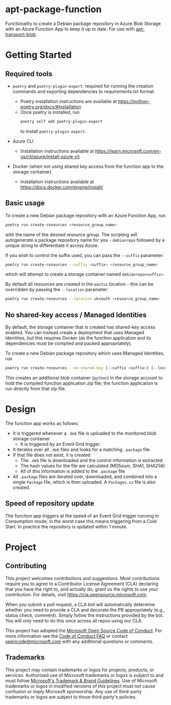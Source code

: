 # apt-package-function

Functionality to create a Debian package repository in Azure Blob Storage with
an Azure Function App to keep it up to date. For use with
[apt-transport-blob](https://github.com/microsoft/apt-transport-blob).

# Getting Started

## Required tools

- `poetry` and `poetry-plugin-export`: required for running the creation commands and exporting dependencies to requirements.txt format.
  - Poetry installation instructions are available at https://python-poetry.org/docs/#installation
  - Once poetry is installed, run
    ```bash
    poetry self add poetry-plugin-export
    ```
    to install `poetry-plugin-export`.
- Azure CLI
  - Installation instructions available at https://learn.microsoft.com/en-us/cli/azure/install-azure-cli

- Docker (when not using shared key access from the function app to the storage container)
  - Installation instructions available at https://docs.docker.com/engine/install/

## Basic usage

To create a new Debian package repository with an Azure Function App, run

```bash
poetry run create-resources <resource_group_name>
```

with the name of the desired resource group. The scripting will autogenerate a
package repository name for you - `debianrepo` followed by a unique string to
differentiate it across Azure.

If you wish to control the suffix used, you can pass the `--suffix` parameter:

```bash
poetry run create-resources --suffix <suffix> <resource_group_name>
```
which will attempt to create a storage container named `debianrepo<suffix>`.

By default all resources are created in the `eastus` location - this can be
overridden by passing the `--location` parameter:

```bash
poetry run create-resources --location uksouth <resource_group_name>
```

## No shared-key access / Managed Identities

By default, the storage container that is created has shared-key access enabled.
You can instead create a deployment that uses Managed Identities, but this
requires Docker (as the function application and its dependencies must be
compiled and packed appropriately).

To create a new Debian package repository which uses Managed Identities, run

```bash
poetry run create-resources --no-shared-key [--suffix <suffix>] [--location <location>] <resource_group_name>
```

This creates an additional blob container (`python`) in the storage account to
hold the compiled function application zip file; the function application is
run directly from that zip file.

# Design

The function app works as follows:

- It is triggered whenever a `.deb` file is uploaded to the monitored blob
  storage container
    - It is triggered by an Event Grid trigger.
- It iterates over all `.deb` files and looks for a matching `.package` file.
- If that file does not exist, it is created
    - The `.deb` file is downloaded and the control information is extracted
    - The hash values for the file are calculated (MD5sum, SHA1, SHA256)
    - All of this information is added to the `.package` file
- All `.package` files are iterated over, downloaded, and combined into a
  single `Package` file, which is then uploaded. A `Packages.xz` file is also
  created.

## Speed of repository update

The function app triggers at the speed of an Event Grid trigger running in Consumption
mode; in the worst case this means triggering from a Cold Start. In practice
the repository is updated within 1 minute.

# Project

## Contributing

This project welcomes contributions and suggestions.  Most contributions require you to agree to a
Contributor License Agreement (CLA) declaring that you have the right to, and actually do, grant us
the rights to use your contribution. For details, visit https://cla.opensource.microsoft.com.

When you submit a pull request, a CLA bot will automatically determine whether you need to provide
a CLA and decorate the PR appropriately (e.g., status check, comment). Simply follow the instructions
provided by the bot. You will only need to do this once across all repos using our CLA.

This project has adopted the [Microsoft Open Source Code of Conduct](https://opensource.microsoft.com/codeofconduct/).
For more information see the [Code of Conduct FAQ](https://opensource.microsoft.com/codeofconduct/faq/) or
contact [opencode@microsoft.com](mailto:opencode@microsoft.com) with any additional questions or comments.

## Trademarks

This project may contain trademarks or logos for projects, products, or services. Authorized use of Microsoft
trademarks or logos is subject to and must follow
[Microsoft's Trademark & Brand Guidelines](https://www.microsoft.com/en-us/legal/intellectualproperty/trademarks/usage/general).
Use of Microsoft trademarks or logos in modified versions of this project must not cause confusion or imply Microsoft sponsorship.
Any use of third-party trademarks or logos are subject to those third-party's policies.
